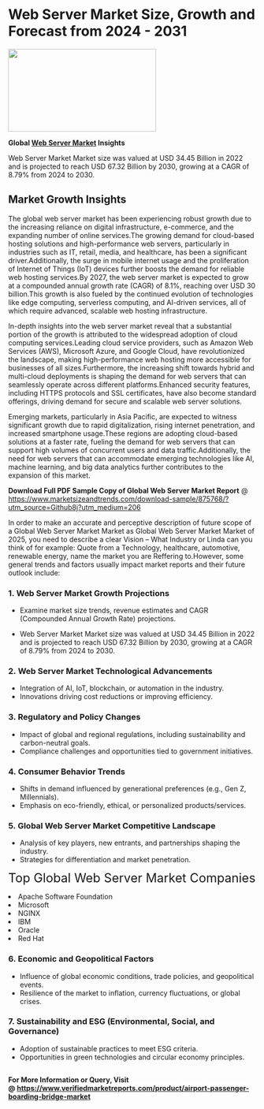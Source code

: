 <H1>Web Server Market Size, Growth and Forecast from 2024 - 2031</H1><img class="aligncenter size-medium wp-image-584254" src="https://thirdeyenews.in/wp-content/uploads/2024/09/Global-Market-Research-300x168.jpeg" alt="" width="300" height="168" /><p><strong>Global&nbsp;<a href="https://www.marketsizeandtrends.com/download-sample/875768/?utm_source=Github8j?utm_medium=206">Web Server Market</a> Insights</strong></p><p>Web Server Market Market size was valued at USD 34.45 Billion in 2022 and is projected to reach USD 67.32 Billion by 2030, growing at a CAGR of 8.79% from 2024 to 2030.</p><p><h2>Market Growth Insights</h2> <p>The global web server market has been experiencing robust growth due to the increasing reliance on digital infrastructure, e-commerce, and the expanding number of online services.The growing demand for cloud-based hosting solutions and high-performance web servers, particularly in industries such as IT, retail, media, and healthcare, has been a significant driver.Additionally, the surge in mobile internet usage and the proliferation of Internet of Things (IoT) devices further boosts the demand for reliable web hosting services.By 2027, the web server market is expected to grow at a compounded annual growth rate (CAGR) of 8.1%, reaching over USD 30 billion.This growth is also fueled by the continued evolution of technologies like edge computing, serverless computing, and AI-driven services, all of which require advanced, scalable web hosting infrastructure.</p> <p>In-depth insights into the web server market reveal that a substantial portion of the growth is attributed to the widespread adoption of cloud computing services.Leading cloud service providers, such as Amazon Web Services (AWS), Microsoft Azure, and Google Cloud, have revolutionized the landscape, making high-performance web hosting more accessible for businesses of all sizes.Furthermore, the increasing shift towards hybrid and multi-cloud deployments is shaping the demand for web servers that can seamlessly operate across different platforms.Enhanced security features, including HTTPS protocols and SSL certificates, have also become standard offerings, driving demand for secure and scalable web server solutions.</p> <p>Emerging markets, particularly in Asia Pacific, are expected to witness significant growth due to rapid digitalization, rising internet penetration, and increased smartphone usage.These regions are adopting cloud-based solutions at a faster rate, fueling the demand for web servers that can support high volumes of concurrent users and data traffic.Additionally, the need for web servers that can accommodate emerging technologies like AI, machine learning, and big data analytics further contributes to the expansion of this market.</p> <p><span class=""><strong>Download Full PDF Sample Copy of Global Web Server Market Report</strong> @ <a href="https://www.marketsizeandtrends.com/download-sample/875768/?utm_source=Github8j?utm_medium=206" target="_blank">https://www.marketsizeandtrends.com/download-sample/875768/?utm_source=Github8j?utm_medium=206</a></span></p><p>In order to make an accurate and perceptive description of future scope of a Global&nbsp;Web Server Market Market as Global&nbsp;Web Server Market Market of 2025, you need to describe a clear Vision &ndash; What Industry or Linda can you think of for example: Quote from a Technology, healthcare, automotive, renewable energy, name the market you are Reffering to.However, some general trends and factors usually impact market reports and their future outlook include:</p><h3>1.&nbsp;<strong>Web Server Market Growth Projections</strong></h3><ul><li>Examine market size trends, revenue estimates and CAGR (Compounded Annual Growth Rate) projections.</li><li><p>Web Server Market Market size was valued at USD 34.45 Billion in 2022 and is projected to reach USD 67.32 Billion by 2030, growing at a CAGR of 8.79% from 2024 to 2030.</p></li></ul><h3>2.&nbsp;<strong>Web Server Market Technological Advancements</strong></h3><ul><li>Integration of AI, IoT, blockchain, or automation in the industry.</li><li>Innovations driving cost reductions or improving efficiency.</li></ul><h3>3.&nbsp;<strong>Regulatory and Policy Changes</strong></h3><ul><li>Impact of global and regional regulations, including sustainability and carbon-neutral goals.</li><li>Compliance challenges and opportunities tied to government initiatives.</li></ul><h3>4.&nbsp;<strong>Consumer Behavior Trends</strong></h3><ul><li>Shifts in demand influenced by generational preferences (e.g., Gen Z, Millennials).</li><li>Emphasis on eco-friendly, ethical, or personalized products/services.</li></ul><h3>5.&nbsp;<strong>Global Web Server Market Competitive Landscape</strong></h3><ul><li>Analysis of key players, new entrants, and partnerships shaping the industry.</li><li>Strategies for differentiation and market penetration.</li></ul><p data-pm-slice="1 1 []"><span style="color: inherit; font-family: inherit; font-size: 25px;">Top Global Web Server Market Companies</span></p><div class="" data-test-id=""><p><li>Apache Software Foundation</li><li> Microsoft</li><li> NGINX</li><li> IBM</li><li> Oracle</li><li> Red Hat</li></p></div><h3>6.&nbsp;<strong>Economic and Geopolitical Factors</strong></h3><ul><li>Influence of global economic conditions, trade policies, and geopolitical events.</li><li>Resilience of the market to inflation, currency fluctuations, or global crises.</li></ul><h3>7.&nbsp;<strong>Sustainability and ESG (Environmental, Social, and Governance)</strong></h3><ul><li>Adoption of sustainable practices to meet ESG criteria.</li><li>Opportunities in green technologies and circular economy principles.</li></ul><h2><strong style="font-size: 14px;">For More Information or Query, Visit @&nbsp;</strong><a style="background-color: #ffffff; font-size: 14px;" href="https://www.marketsizeandtrends.com/report/web-server-market/" target="_blank">https://www.verifiedmarketreports.com/product/airport-passenger-boarding-bridge-market</a></h2>